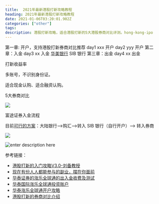 ```yaml
---
title:  2021年最新港股打新攻略教程
heading: 2021年最新港股打新攻略教程
date: 2021-01-06T03:20:01.902Z
categories: ["other"]
tags: 
description: 港股打新攻略，适合港股打新的5大港股券商对比评测。hong-kong-ipo
---
```


第一章: 开户，支持港股打新券商对比推荐
day1 xxx 开户
day2 yyy 开户
第二章：入金
day3 xx 入金
[华美银行](https://zhuanlan.zhihu.com/p/51848943)
SIB 银行
第三章：出金
day4 xx 出金


打新收益率

多账号，不识别身份证。

适合现金认购、适合融资认购。

5大券商对比

![](https://gitee.com/smile365/blogimg/raw/master/sxy91/1609903364319.png)


富途证券入金流程

目前[可行的方案](https://note.youdao.com/ynoteshare1/index.html?id=e93ebf2ffd37efa28d1f93101972a565&type=note)：大陆银行-->购汇-->转入 SIB 银行（自行开户）--> 转入券商

![](https://gitee.com/smile365/blogimg/raw/master/sxy91/1611554806987.png)


![enter description here](https://gitee.com/smile365/blogimg/raw/master/sxy91/1611642891312.png)



参考链接：
- [港股打新的入门攻略V3.0-刘备教授](https://mp.weixin.qq.com/s/7xpsR53EaYIuTKIsQExVuQ)
- [现在有份人人都能参与的副业，摆在你面前](https://mp.weixin.qq.com/s/puBDDfJ18i2434vmau6RXw)
- [华泰证券的涨乐全球通的出入金收费及测试](https://www.jisilu.cn/question/387058)
- [华泰国际涨乐全球通投资账户](https://www.uscreditcardguide.com/huatai_international_brokerage_account/)
- [华泰涨乐全球通开户攻略](https://www.uscreditcardguide.com/wp-content/uploads/%E5%8D%8E%E6%B3%B0%E6%B6%A8%E4%B9%90%E5%85%A8%E7%90%83%E9%80%9A%E5%BC%80%E6%88%B7%E6%94%BB%E7%95%A5.pdf)
- [港股打新的券商对比介绍](https://www.uscreditcardguide.com/pre_ipo_brokerage_accounts/)
